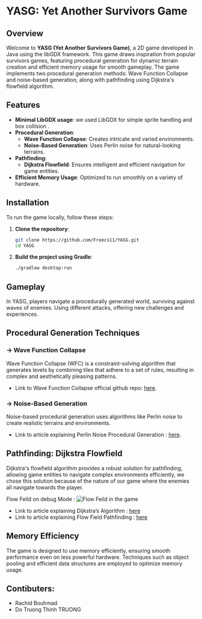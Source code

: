 # YASG: Yet Another Survivors Game

## Overview

Welcome to **YASG (Yet Another Survivors Game)**, a 2D game developed in Java using the libGDX framework. This game draws inspiration from popular survivors games, featuring procedural generation for dynamic terrain creation and efficient memory usage for smooth gameplay. The game implements two procedural generation methods: Wave Function Collapse and noise-based generation, along with pathfinding using Dijkstra's flowfield algorithm.

## Features

- **Minimal LibGDX usage**: we used LibGDX for simple sprite handling and box collision .
- **Procedural Generation**: 
  - **Wave Function Collapse**: Creates intricate and varied environments.
  - **Noise-Based Generation**: Uses Perlin noise for natural-looking terrains.
- **Pathfinding**: 
  - **Dijkstra Flowfield**: Ensures intelligent and efficient navigation for game entities.
- **Efficient Memory Usage**: Optimized to run smoothly on a variety of hardware.

## Installation

To run the game locally, follow these steps:

1. **Clone the repository**:
   ```bash
   git clone https://github.com/Freecs11/YASG.git
   cd YASG

2. **Build the project using Gradle**:
   ```bash
   ./gradlew desktop:run

## Gameplay
In YASG, players navigate a procedurally generated world, surviving against waves of enemies. Using different attacks, offering new challenges and experiences.


## Procedural Generation Techniques

### -> Wave Function Collapse
Wave Function Collapse (WFC) is a constraint-solving algorithm that generates levels by combining tiles that adhere to a set of rules, resulting in complex and aesthetically pleasing patterns.

- Link to Wave Function Collapse official github repo: [here](https://github.com/mxgmn/WaveFunctionCollapse).

### -> Noise-Based Generation
Noise-based procedural generation uses algorithms like Perlin noise to create realistic terrains and environments.

- Link to article explaining Perlin Noise Procedural Generation : [here](https://rtouti.github.io/graphics/perlin-noise-algorithm).

## Pathfinding: Dijkstra Flowfield
Dijkstra's flowfield algorithm provides a robust solution for pathfinding, allowing game entities to navigate complex environments efficiently, we chose this solution because of the nature of our game where the enemies all navigate towards the player.

Flow Feild on debug Mode : 
![Flow Feild in the game](Flow.png)

- Link to article explaining Dijkstra’s Algorithm : [here](https://www.researchgate.net/figure/Navigation-flow-field-produced-by-Dijkstras-algorithm-stored-in-the-Navigation-layer_fig2_221254772)
- Link to article explaining Flow Field Pathfinding : [here](https://leifnode.com/2013/12/flow-field-pathfinding/)

## Memory Efficiency
The game is designed to use memory efficiently, ensuring smooth performance even on less powerful hardware. Techniques such as object pooling and efficient data structures are employed to optimize memory usage.

## Contibuters:
- Rachid Bouhmad 
- Do Truong Thinh TRUONG
